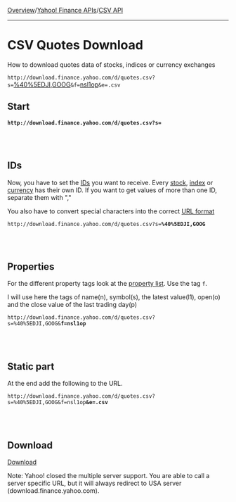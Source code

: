 [Overview](MainPage.md)/[Yahoo! Finance APIs](YahooFinanceAPIs.md)/[CSV API](CSVAPI.md)

---


# CSV Quotes Download #

How to download quotes data of stocks, indices or currency exchanges

`http://download.finance.yahoo.com/d/quotes.csv?s=`[%40%5EDJI,GOOG](interfaceIID#ID.md)`&f=`[nsl1op](enumQuoteProperty.md)`&e=.csv`

## Start ##

**`http://download.finance.yahoo.com/d/quotes.csv?s=`**

<br></br>

## IDs ##

Now, you have to set the [IDs](interfaceIID#ID.md) you want to receive. Every [stock](classStockID#ID_(Readonly).md), [index](classIndexID#ID_(Readonly).md) or [currency](classCurrencyRelation#ID_(Readonly).md) has their own ID. If you want to get values of more than one ID, separate them with ","


You also have to convert special characters into the correct [URL format](http://www.blooberry.com/indexdot/html/topics/urlencoding.htm)

`http://download.finance.yahoo.com/d/quotes.csv?s=`**`%40%5EDJI,GOOG`**

<br></br>


## Properties ##

For the different property tags look at the [property list](enumQuoteProperty.md). Use the tag `f`.

I will use here the tags of name(n), symbol(s), the latest value(l1), open(o) and the close value of the last trading day(p)

`http://download.finance.yahoo.com/d/quotes.csv?s=%40%5EDJI,GOOG&`**`f=nsl1op`**

<br></br>

## Static part ##

At the end add the following to the URL.

`http://download.finance.yahoo.com/d/quotes.csv?s=%40%5EDJI,GOOG&f=nsl1op`**`&e=.csv`**

<br></br>

## Download ##

[Download](http://download.finance.yahoo.com/d/quotes.csv?s=%40%5EDJI,GOOG&f=nsl1op&e=.csv)

Note: Yahoo! closed the multiple server support. You are able to call a server specific URL, but it will always redirect to USA server (download.finance.yahoo.com).